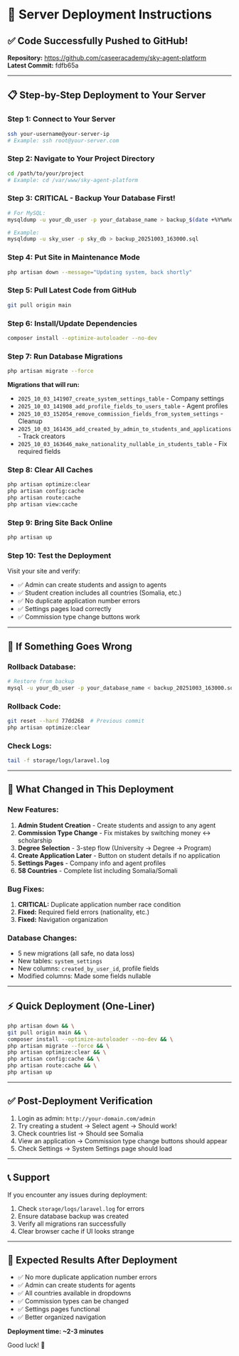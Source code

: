 # 🚀 Server Deployment Instructions

## ✅ Code Successfully Pushed to GitHub!

**Repository:** https://github.com/caseeracademy/sky-agent-platform  
**Latest Commit:** fdfb65a

---

## 📋 Step-by-Step Deployment to Your Server

### Step 1: Connect to Your Server
```bash
ssh your-username@your-server-ip
# Example: ssh root@your-server.com
```

### Step 2: Navigate to Your Project Directory
```bash
cd /path/to/your/project
# Example: cd /var/www/sky-agent-platform
```

### Step 3: **CRITICAL** - Backup Your Database First!
```bash
# For MySQL:
mysqldump -u your_db_user -p your_database_name > backup_$(date +%Y%m%d_%H%M%S).sql

# Example:
mysqldump -u sky_user -p sky_db > backup_20251003_163000.sql
```

### Step 4: Put Site in Maintenance Mode
```bash
php artisan down --message="Updating system, back shortly"
```

### Step 5: Pull Latest Code from GitHub
```bash
git pull origin main
```

### Step 6: Install/Update Dependencies
```bash
composer install --optimize-autoloader --no-dev
```

### Step 7: Run Database Migrations
```bash
php artisan migrate --force
```

**Migrations that will run:**
- `2025_10_03_141907_create_system_settings_table` - Company settings
- `2025_10_03_141908_add_profile_fields_to_users_table` - Agent profiles
- `2025_10_03_152054_remove_commission_fields_from_system_settings` - Cleanup
- `2025_10_03_161436_add_created_by_admin_to_students_and_applications` - Track creators
- `2025_10_03_163646_make_nationality_nullable_in_students_table` - Fix required fields

### Step 8: Clear All Caches
```bash
php artisan optimize:clear
php artisan config:cache
php artisan route:cache
php artisan view:cache
```

### Step 9: Bring Site Back Online
```bash
php artisan up
```

### Step 10: Test the Deployment
Visit your site and verify:
- ✅ Admin can create students and assign to agents
- ✅ Student creation includes all countries (Somalia, etc.)
- ✅ No duplicate application number errors
- ✅ Settings pages load correctly
- ✅ Commission type change buttons work

---

## 🔧 If Something Goes Wrong

### Rollback Database:
```bash
# Restore from backup
mysql -u your_db_user -p your_database_name < backup_20251003_163000.sql
```

### Rollback Code:
```bash
git reset --hard 77dd268  # Previous commit
php artisan optimize:clear
```

### Check Logs:
```bash
tail -f storage/logs/laravel.log
```

---

## 📝 What Changed in This Deployment

### New Features:
1. **Admin Student Creation** - Create students and assign to any agent
2. **Commission Type Change** - Fix mistakes by switching money ↔ scholarship
3. **Degree Selection** - 3-step flow (University → Degree → Program)
4. **Create Application Later** - Button on student details if no application
5. **Settings Pages** - Company info and agent profiles
6. **58 Countries** - Complete list including Somalia/Somali

### Bug Fixes:
1. **CRITICAL:** Duplicate application number race condition
2. **Fixed:** Required field errors (nationality, etc.)
3. **Fixed:** Navigation organization

### Database Changes:
- 5 new migrations (all safe, no data loss)
- New tables: `system_settings`
- New columns: `created_by_user_id`, profile fields
- Modified columns: Made some fields nullable

---

## ⚡ Quick Deployment (One-Liner)

```bash
php artisan down && \
git pull origin main && \
composer install --optimize-autoloader --no-dev && \
php artisan migrate --force && \
php artisan optimize:clear && \
php artisan config:cache && \
php artisan route:cache && \
php artisan up
```

---

## ✅ Post-Deployment Verification

1. Login as admin: `http://your-domain.com/admin`
2. Try creating a student → Select agent → Should work!
3. Check countries list → Should see Somalia
4. View an application → Commission type change buttons should appear
5. Check Settings → System Settings page should load

---

## 📞 Support

If you encounter any issues during deployment:
1. Check `storage/logs/laravel.log` for errors
2. Ensure database backup was created
3. Verify all migrations ran successfully
4. Clear browser cache if UI looks strange

---

## 🎉 Expected Results After Deployment

- ✅ No more duplicate application number errors
- ✅ Admin can create students for agents
- ✅ All countries available in dropdowns
- ✅ Commission types can be changed
- ✅ Settings pages functional
- ✅ Better organized navigation

**Deployment time: ~2-3 minutes**

Good luck! 🚀

